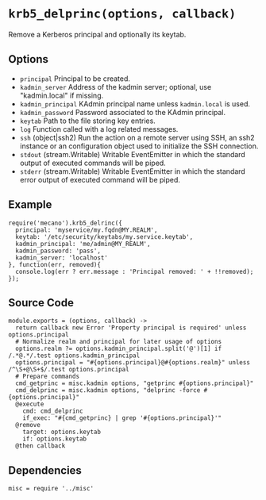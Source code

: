 
# `krb5_delprinc(options, callback)`

Remove a Kerberos principal and optionally its keytab.

## Options

*   `principal`
    Principal to be created.
*   `kadmin_server`
    Address of the kadmin server; optional, use "kadmin.local" if missing.
*   `kadmin_principal`
    KAdmin principal name unless `kadmin.local` is used.
*   `kadmin_password`
    Password associated to the KAdmin principal.
*   `keytab`
    Path to the file storing key entries.
*   `log`
    Function called with a log related messages.
*   `ssh` (object|ssh2)
    Run the action on a remote server using SSH, an ssh2 instance or an
    configuration object used to initialize the SSH connection.
*   `stdout` (stream.Writable)
    Writable EventEmitter in which the standard output of executed commands will
    be piped.
*   `stderr` (stream.Writable)
    Writable EventEmitter in which the standard error output of executed command
    will be piped.

## Example

```
require('mecano').krb5_delrinc({
  principal: 'myservice/my.fqdn@MY.REALM',
  keytab: '/etc/security/keytabs/my.service.keytab',
  kadmin_principal: 'me/admin@MY_REALM',
  kadmin_password: 'pass',
  kadmin_server: 'localhost'
}, function(err, removed){
  console.log(err ? err.message : 'Principal removed: ' + !!removed);
});
```

## Source Code

    module.exports = (options, callback) ->
      return callback new Error 'Property principal is required' unless options.principal
      # Normalize realm and principal for later usage of options
      options.realm ?= options.kadmin_principal.split('@')[1] if /.*@.*/.test options.kadmin_principal
      options.principal = "#{options.principal}@#{options.realm}" unless /^\S+@\S+$/.test options.principal
      # Prepare commands
      cmd_getprinc = misc.kadmin options, "getprinc #{options.principal}"
      cmd_delprinc = misc.kadmin options, "delprinc -force #{options.principal}"
      @execute
        cmd: cmd_delprinc
        if_exec: "#{cmd_getprinc} | grep '#{options.principal}'"
      @remove
        target: options.keytab
        if: options.keytab
      @then callback

## Dependencies

    misc = require '../misc'
